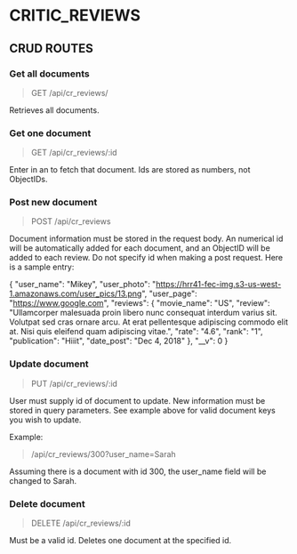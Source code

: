 # CRITIC_REVIEWS

## CRUD ROUTES

### Get all documents

>GET /api/cr_reviews/

Retrieves all documents.

### Get one document

>GET /api/cr_reviews/:id

Enter in an to fetch that document.  Ids are stored as numbers, not ObjectIDs.

### Post new document

>POST /api/cr_reviews

Document information must be stored in the request body.  An numerical id will be automatically added for each document, and an ObjectID will be added to each review.  Do not specify id when making a post request. Here is a sample entry:

 {
        "user_name": "Mikey",
        "user_photo": "https://hrr41-fec-img.s3-us-west-1.amazonaws.com/user_pics/13.png",
        "user_page": "https://www.google.com",
        "reviews": {
            "movie_name": "US",
            "review": "Ullamcorper malesuada proin libero nunc consequat interdum varius sit. Volutpat sed cras ornare arcu. At erat pellentesque adipiscing commodo elit at. Nisi quis eleifend quam adipiscing vitae.",
            "rate": "4.6",
            "rank": "1",
            "publication": "Hiiit",
            "date_post": "Dec 4, 2018"
        },
        "__v": 0
    }


### Update document

>PUT /api/cr_reviews/:id

User must supply id of document to update.  New information must be stored in query parameters.  See example above for valid document keys you wish to update.

Example:
>/api/cr_reviews/300?user_name=Sarah

Assuming there is a document with id 300, the user_name field will be changed to Sarah.

### Delete document

>DELETE /api/cr_reviews/:id

Must be a valid id. Deletes one document at the specified id.